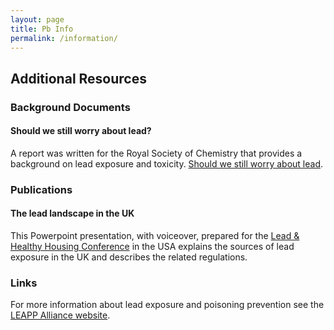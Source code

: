 ```yaml
---
layout: page
title: Pb Info 
permalink: /information/
---
```

## Additional Resources

### Background Documents

#### Should we still worry about lead?

A report was written for the Royal Society of Chemistry that provides a background on lead exposure and toxicity. 
[Should we still worry about lead](https://leappalliance.org.uk/wp-content/uploads/2025/03/Should-we-still-worry-about-lead-i1.pdf).

### Publications

#### The lead landscape in the UK

This Powerpoint presentation, with voiceover, prepared for the [Lead & Healthy Housing Conference](https://leappalliance.org.uk/wp-content/uploads/2025/02/LHHC-conference-d0.3.pptx) in the USA explains the sources of lead exposure in the UK and describes the related regulations. 

### Links
For more information about lead exposure and poisoning prevention see the [LEAPP Alliance website](https://leappalliance.org.uk/).
